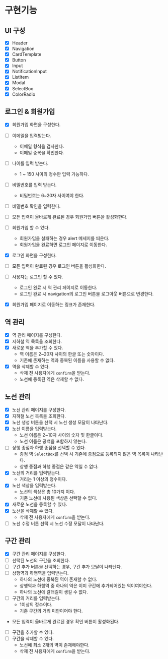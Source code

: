 # 구현기능

## UI 구성

- [x] Header
- [x] Navigation
- [x] CardTemplate
- [x] Button
- [x] Input
- [x] NotificationInput
- [x] ListItem
- [x] Modal
- [x] SelectBox
- [x] ColorRadio

## 로그인 & 회원가입

- [x] 회원가입 화면을 구성한다.
- [ ] 이메일을 입력받는다.
  - 이메일 형식을 검사한다.
  - 이메일 중복을 확인한다.
- [ ] 나이를 입력 받는다.
  - 1 ~ 150 사이의 정수만 입력 가능하다.
- [ ] 비밀번호를 입력 받는다.
  - 비밀번호는 6~20자 사이여야 한다.
- [ ] 비밀번호 확인을 입력한다.
- [ ] 모든 입력이 올바르게 완료된 경우 회원가입 버튼을 활성화한다.
- [ ] 회원가입 할 수 있다.

  - 회원가입을 실패하는 경우 alert 메세지를 띄운다.
  - 회원가입을 완료하면 로그인 페이지로 이동한다.

- [x] 로그인 화면을 구성한다.
- [ ] 모든 입력이 완료된 경우 로그인 버튼을 활성화한다.
- [ ] 사용자는 로그인 할 수 있다.
  - 로그인 완료 시 역 관리 페이지로 이동한다.
  - 로그인 완료 시 navigation의 로그인 버튼을 로그아웃 버튼으로 변경한다.
- [x] 회원가입 페이지로 이동하는 링크가 존재한다.

## 역 관리

- [x] 역 관리 페이지를 구성한다.
- [x] 지하철 역 목록을 조회한다.
- [x] 새로운 역을 추가할 수 있다.
  - 역 이름은 2~20자 사이의 한글 또는 숫자이다.
  - 기존에 존재하는 역과 중복된 이름을 사용할 수 없다.
- [x] 역을 삭제할 수 있다.
  - 삭제 전 사용자에게 `confirm`을 받는다.
  - 노선에 등록된 역은 삭제할 수 없다.

## 노선 관리

- [x] 노선 관리 페이지를 구성한다.
- [x] 지하철 노선 목록을 조회한다.
- [x] 노선 생성 버튼을 선택 시 노선 생성 모달이 나타난다.
- [x] 노선 이름을 입력받는다.
  - 노선 이름은 2~10자 사이의 숫자 및 한글이다.
  - 노선 이름은 공백을 포함하지 않는다.
- [ ] 상행 종점과 하행 종점을 선택할 수 있다.
  - 종점 역 `SelectBox`를 선택 시 기존에 종점으로 등록되지 않은 역 목록이 나타난다.
  - 상행 종점과 하행 종점은 같은 역일 수 없다.
- [x] 노선의 거리를 입력받는다.
  - 거리는 1 이상의 정수이다.
- [x] 노선 색상을 입력받는다.
  - 노선의 색상은 총 10가지 이다.
  - 기존 노선에 사용된 색상은 선택할 수 없다.
- [x] 새로운 노선을 등록할 수 있다.
- [x] 노선을 삭제할 수 있다.
  - 삭제 전 사용자에게 `confirm`을 받는다.
- [ ] 노선 수정 버튼 선택 시 노선 수정 모달이 나타난다.

## 구간 관리

- [x] 구간 관리 페이지를 구성한다.
- [ ] 선택된 노선의 구간을 조회한다.
- [ ] 구간 추가 버튼을 선택하는 경우, 구간 추가 모달이 나타난다.
- [ ] 상행역과 하행역을 입력받는다.
  - 하나의 노선에 중복된 역이 존재할 수 없다.
  - 상행역과 하행역 중 하나의 역은 이미 구간에 추가되어있는 역이여야한다.
  - 하나의 노선에 갈래길이 생길 수 없다.
- [ ] 구간의 거리를 입력받는다.
  - 1이상의 정수이다.
  - 기존 구간의 거리 미만이어야 한다.
- 모든 입력이 올바르게 완료된 경우 확인 버튼이 활성화된다.
- [ ] 구간을 추가할 수 있다.
- [ ] 구간을 삭제할 수 있다.
  - 노선에 최소 2개의 역이 존재해야한다.
  - 삭제 전 사용자에게 `confirm`을 받는다.
